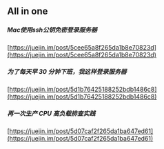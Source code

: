 ##  All in one  

#####  Mac使用ssh公钥免密登录服务器  
[https://juejin.im/post/5cee65a8f265da1b8e70823d](https://juejin.im/post/5cee65a8f265da1b8e70823d)  

#####  为了每天早 30 分钟下班，我这样登录服务器 
[https://juejin.im/post/5d1b76425188252bdb1486c8](https://juejin.im/post/5d1b76425188252bdb1486c8) 

#####  再一次生产 CPU 高负载排查实践  
[https://juejin.im/post/5d07caf2f265da1ba647ed61](https://juejin.im/post/5d07caf2f265da1ba647ed61)  


